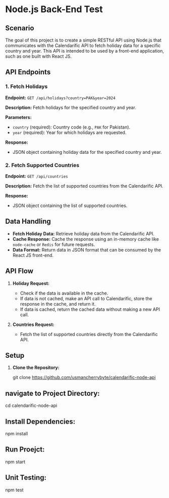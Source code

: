 # Node.js Back-End Test

## Scenario

The goal of this project is to create a simple RESTful API using Node.js that communicates with the Calendarific API to fetch holiday data for a specific country and year. This API is intended to be used by a front-end application, such as one built with React JS.

## API Endpoints

### 1. Fetch Holidays

**Endpoint:** `GET /api/holidays?country=PAK&year=2024`

**Description:** Fetch holidays for the specified country and year.

**Parameters:**

- `country` (required): Country code (e.g., `PAK` for Pakistan).
- `year` (required): Year for which holidays are requested.

**Response:**

- JSON object containing holiday data for the specified country and year.

### 2. Fetch Supported Countries

**Endpoint:** `GET /api/countries`

**Description:** Fetch the list of supported countries from the Calendarific API.

**Response:**

- JSON object containing the list of supported countries.

## Data Handling

- **Fetch Holiday Data:** Retrieve holiday data from the Calendarific API.
- **Cache Response:** Cache the response using an in-memory cache like `node-cache` or `Redis` for future requests.
- **Data Format:** Return data in JSON format that can be consumed by the React JS front-end.

## API Flow

1. **Holiday Request:**

   - Check if the data is available in the cache.
   - If data is not cached, make an API call to Calendarific, store the response in the cache, and return it.
   - If data is cached, return the cached data without making a new API call.

2. **Countries Request:**
   - Fetch the list of supported countries directly from the Calendarific API.

## Setup

1. **Clone the Repository:**

   git clone https://github.com/usmancherrybyte/calendarific-node-api

## navigate to Project Directory:

cd calendarific-node-api

## Install Dependencies:

npm install

## Run Proejct:

npm start

## Unit Testing:

npm test
